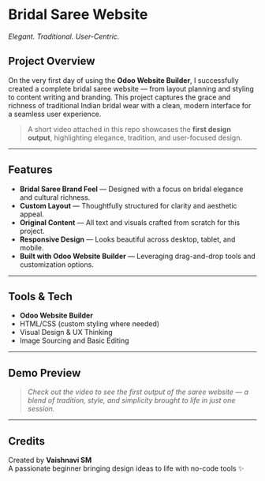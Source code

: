 # Bridal Saree Website   
_Elegant. Traditional. User-Centric._

##  Project Overview
On the very first day of using the **Odoo Website Builder**, I successfully created a complete bridal saree website — from layout planning and styling to content writing and branding. This project captures the grace and richness of traditional Indian bridal wear with a clean, modern interface for a seamless user experience.

>  A short video attached in this repo showcases the **first design output**, highlighting elegance, tradition, and user-focused design.

---

##  Features

-  **Bridal Saree Brand Feel** — Designed with a focus on bridal elegance and cultural richness.
-  **Custom Layout** — Thoughtfully structured for clarity and aesthetic appeal.
-  **Original Content** — All text and visuals crafted from scratch for this project.
-  **Responsive Design** — Looks beautiful across desktop, tablet, and mobile.
-  **Built with Odoo Website Builder** — Leveraging drag-and-drop tools and customization options.

---

##  Tools & Tech

- **Odoo Website Builder**  
- HTML/CSS (custom styling where needed)  
- Visual Design & UX Thinking  
- Image Sourcing and Basic Editing  

---

##  Demo Preview

> _Check out the video to see the first output of the saree website — a blend of tradition, style, and simplicity brought to life in just one session._

---

##  Credits

Created by **Vaishnavi SM**  
A passionate beginner bringing design ideas to life with no-code tools ✨
